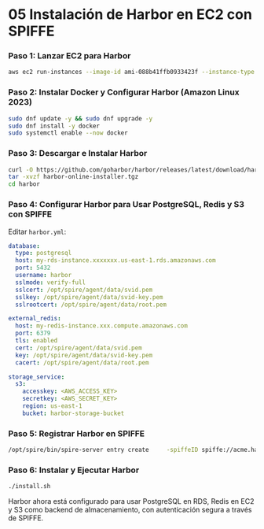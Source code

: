 # **05 Instalación de Harbor en EC2 con SPIFFE**

### **Paso 1: Lanzar EC2 para Harbor**

```sh
aws ec2 run-instances --image-id ami-088b41ffb0933423f --instance-type m5.xlarge --subnet-id <SubnetId> --security-group-ids <SecurityGroupId> --key-name my-key --tag-specifications 'ResourceType=instance,Tags=[{Key=Name,Value=HarborServer}]'
```

### **Paso 2: Instalar Docker y Configurar Harbor (Amazon Linux 2023)**

```sh
sudo dnf update -y && sudo dnf upgrade -y
sudo dnf install -y docker
sudo systemctl enable --now docker
```

### **Paso 3: Descargar e Instalar Harbor**

```sh
curl -O https://github.com/goharbor/harbor/releases/latest/download/harbor-online-installer.tgz
tar -xvzf harbor-online-installer.tgz
cd harbor
```

### **Paso 4: Configurar Harbor para Usar PostgreSQL, Redis y S3 con SPIFFE**

Editar `harbor.yml`:

```yaml
database:
  type: postgresql
  host: my-rds-instance.xxxxxxx.us-east-1.rds.amazonaws.com
  port: 5432
  username: harbor
  sslmode: verify-full
  sslcert: /opt/spire/agent/data/svid.pem
  sslkey: /opt/spire/agent/data/svid-key.pem
  sslrootcert: /opt/spire/agent/data/root.pem

external_redis:
  host: my-redis-instance.xxx.compute.amazonaws.com
  port: 6379
  tls: enabled
  cert: /opt/spire/agent/data/svid.pem
  key: /opt/spire/agent/data/svid-key.pem
  cacert: /opt/spire/agent/data/root.pem

storage_service:
  s3:
    accesskey: <AWS_ACCESS_KEY>
    secretkey: <AWS_SECRET_KEY>
    region: us-east-1
    bucket: harbor-storage-bucket
```

### **Paso 5: Registrar Harbor en SPIFFE**

```sh
/opt/spire/bin/spire-server entry create     -spiffeID spiffe://acme.harbor/harbor     -parentID spiffe://acme.harbor/node     -selector unix:uid:1000
```

### **Paso 6: Instalar y Ejecutar Harbor**

```sh
./install.sh
```

Harbor ahora está configurado para usar PostgreSQL en RDS, Redis en EC2 y S3 como backend de almacenamiento, con autenticación segura a través de SPIFFE.
